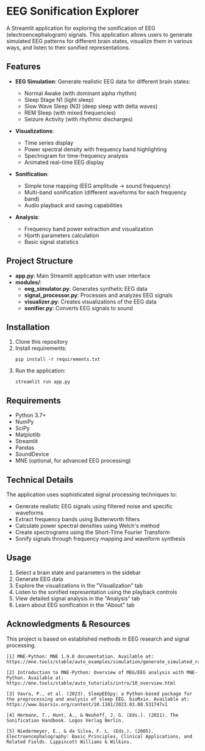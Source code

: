 # EEG Sonification Explorer

A Streamlit application for exploring the sonification of EEG (electroencephalogram) signals. This application allows users to generate simulated EEG patterns for different brain states, visualize them in various ways, and listen to their sonified representations.

## Features

- **EEG Simulation**: Generate realistic EEG data for different brain states:
  - Normal Awake (with dominant alpha rhythm)
  - Sleep Stage N1 (light sleep)
  - Slow Wave Sleep (N3) (deep sleep with delta waves)
  - REM Sleep (with mixed frequencies)
  - Seizure Activity (with rhythmic discharges)

- **Visualizations**:
  - Time series display
  - Power spectral density with frequency band highlighting
  - Spectrogram for time-frequency analysis
  - Animated real-time EEG display

- **Sonification**:
  - Simple tone mapping (EEG amplitude → sound frequency)
  - Multi-band sonification (different waveforms for each frequency band)
  - Audio playback and saving capabilities

- **Analysis**:
  - Frequency band power extraction and visualization
  - Hjorth parameters calculation
  - Basic signal statistics

## Project Structure

- **app.py**: Main Streamlit application with user interface
- **modules/**:
  - **eeg_simulator.py**: Generates synthetic EEG data
  - **signal_processor.py**: Processes and analyzes EEG signals
  - **visualizer.py**: Creates visualizations of the EEG data
  - **sonifier.py**: Converts EEG signals to sound

## Installation

1. Clone this repository
2. Install requirements:
   ```
   pip install -r requirements.txt
   ```
3. Run the application:
   ```
   streamlit run app.py
   ```

## Requirements

- Python 3.7+
- NumPy
- SciPy
- Matplotlib
- Streamlit
- Pandas
- SoundDevice
- MNE (optional, for advanced EEG processing)

## Technical Details

The application uses sophisticated signal processing techniques to:
- Generate realistic EEG signals using filtered noise and specific waveforms
- Extract frequency bands using Butterworth filters
- Calculate power spectral densities using Welch's method
- Create spectrograms using the Short-Time Fourier Transform
- Sonify signals through frequency mapping and waveform synthesis

## Usage

1. Select a brain state and parameters in the sidebar
2. Generate EEG data
3. Explore the visualizations in the "Visualization" tab
4. Listen to the sonified representation using the playback controls
5. View detailed signal analysis in the "Analysis" tab
6. Learn about EEG sonification in the "About" tab


## Acknowledgments & Resources

This project is based on established methods in EEG research and signal processing.

    [1] MNE-Python: MNE 1.9.0 documentation. Available at: https://mne.tools/stable/auto_examples/simulation/generate_simulated_raw_data.html
    
    [2] Introduction to MNE-Python: Overview of MEG/EEG analysis with MNE-Python. Available at: https://mne.tools/stable/auto_tutorials/intro/10_overview.html
    
    [3] Vavra, P., et al. (2023). SleepEEGpy: a Python-based package for the preprocessing and analysis of sleep EEG. bioRxiv. Available at: https://www.biorxiv.org/content/10.1101/2023.03.08.531747v1
    
    [4] Hermann, T., Hunt, A., & Neuhoff, J. G. (Eds.). (2011). The Sonification Handbook. Logos Verlag Berlin.
    
    [5] Niedermeyer, E., & da Silva, F. L. (Eds.). (2005). Electroencephalography: Basic Principles, Clinical Applications, and Related Fields. Lippincott Williams & Wilkins.
